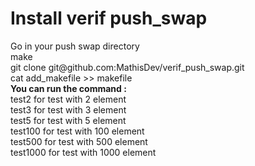 <h1> Install verif push_swap </h1>
Go in your push swap directory </br>
make </br>
git clone git@github.com:MathisDev/verif_push_swap.git </br>
cat add_makefile >> makefile </br>
<b>You can run the command : </b> </br>
test2 for test with 2 element </br>
test3 for test with 3 element </br>
test5 for test with 5 element </br>
test100 for test with 100 element </br>
test500 for test with 500 element </br>
test1000 for test with 1000 element </br>
